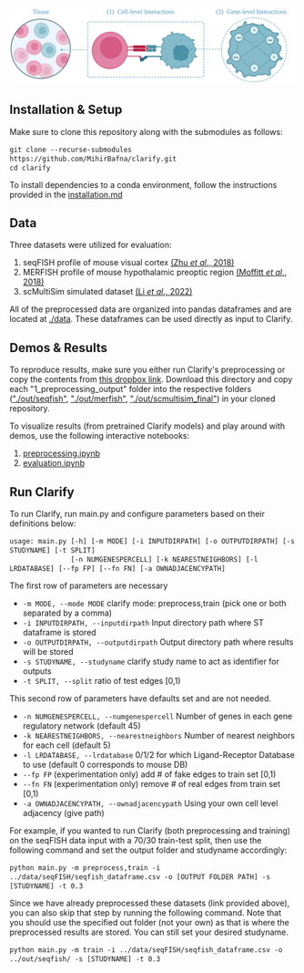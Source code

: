 <!-- # $\definecolor{teal}{RGB}{48, 152, 176} \Huge\color{teal}{\textsf{Clarify}}$
$\large\textsf{Multi-level graph autoencoder (GAE) to clarify:}$

$\large\textsf{(1) {\color{teal}{c}}ell cel}\textsf{{\color{teal}{l}} interactions } \textsf{{\color{teal}{a}}nd} \textsf{ (2) gene {\color{teal}{r}}egulatory network } \textsf{{\color{teal}{i}}nference } \textsf{{\color{teal}{f}}rom } \textsf{spatiall{\color{teal}{y}} resolved transcriptomics.}$ -->

![cci](./data/cover_image.png)

## Installation & Setup

Make sure to clone this repository along with the submodules as follows:

```
git clone --recurse-submodules https://github.com/MihirBafna/clarify.git
cd clarify
```
To install dependencies to a conda environment, follow the instructions provided in the [installation.md](./installation.md)

## Data
Three datasets were utilized for evaluation:

1. seqFISH profile of mouse visual cortex [(Zhu _et al_., 2018)](https://www.nature.com/articles/nbt.4260)
2. MERFISH profile of mouse hypothalamic preoptic region [(Moffitt _et al_., 2018)](https://www.science.org/doi/10.1126/science.aau5324)
3. scMultiSim simulated dataset [(Li _et al_., 2022)](https://www.biorxiv.org/content/10.1101/2022.10.15.512320v1)

All of the preprocessed data are organized into pandas dataframes and are located at [./data](./data). These dataframes can be used directly as input to Clarify.

## Demos & Results

To reproduce results, make sure you either run Clarify's preprocessing or copy the contents from [this dropbox link](https://www.dropbox.com/sh/sioss3ig3pwu0it/AACrcmeIDnPjF2jlJtGpLw_oa?dl=0). Download this directory and copy each "1_preprocessing_output" folder into the respective folders (["./out/seqfish"](./out/seqfish), ["./out/merfish"](./out/merfish), ["./out/scmultisim_final"](./out/scmultisim_final)) in your cloned repository. 

To visualize results (from pretrained Clarify models) and play around with demos, use the following interactive notebooks:
1. [preprocessing.ipynb](preprocessing.ipynb)
2. [evaluation.ipynb](evaluation.ipynb)

## Run Clarify

To run Clarify, run main.py and configure parameters based on their definitions below:

```
usage: main.py [-h] [-m MODE] [-i INPUTDIRPATH] [-o OUTPUTDIRPATH] [-s STUDYNAME] [-t SPLIT] 
               [-n NUMGENESPERCELL] [-k NEARESTNEIGHBORS] [-l LRDATABASE] [--fp FP] [--fn FN] [-a OWNADJACENCYPATH]
```
The first row of parameters are necessary

*  `-m MODE, --mode MODE`  clarify mode: preprocess,train (pick one or both separated by a comma)
*  `-i INPUTDIRPATH, --inputdirpath` Input directory path where ST dataframe is stored
*  `-o OUTPUTDIRPATH, --outputdirpath` Output directory path where results will be stored
*  `-s STUDYNAME, --studyname` clarify study name to act as identifier for outputs
*  `-t SPLIT, --split` ratio of test edges [0,1)

This second row of parameters have defaults set and are not needed.

*  `-n NUMGENESPERCELL, --numgenespercell` Number of genes in each gene regulatory network (default 45)
*  `-k NEARESTNEIGHBORS, --nearestneighbors` Number of nearest neighbors for each cell (default 5)
*  `-l LRDATABASE, --lrdatabase` 0/1/2 for which Ligand-Receptor Database to use (default 0 corresponds to mouse DB)
*  `--fp FP`               (experimentation only) add # of fake edges to train set [0,1)
*  `--fn FN`               (experimentation only) remove # of real edges from train set [0,1)
*  `-a OWNADJACENCYPATH, --ownadjacencypath` Using your own cell level adjacency (give path)

For example, if you wanted to run Clarify (both preprocessing and training) on the seqFISH data input with a 70/30 train-test split, then use the following command and set the output folder and studyname accordingly:
```
python main.py -m preprocess,train -i ../data/seqFISH/seqfish_dataframe.csv -o [OUTPUT FOLDER PATH] -s [STUDYNAME] -t 0.3 
```
Since we have already preprocessed these datasets (link provided above), you can also skip that step by running the following command. Note that you should use the specified out folder (not your own) as that is where the preprocessed results are stored. You can still set your desired studyname.
```
python main.py -m train -i ../data/seqFISH/seqfish_dataframe.csv -o ../out/seqfish/ -s [STUDYNAME] -t 0.3 
```
